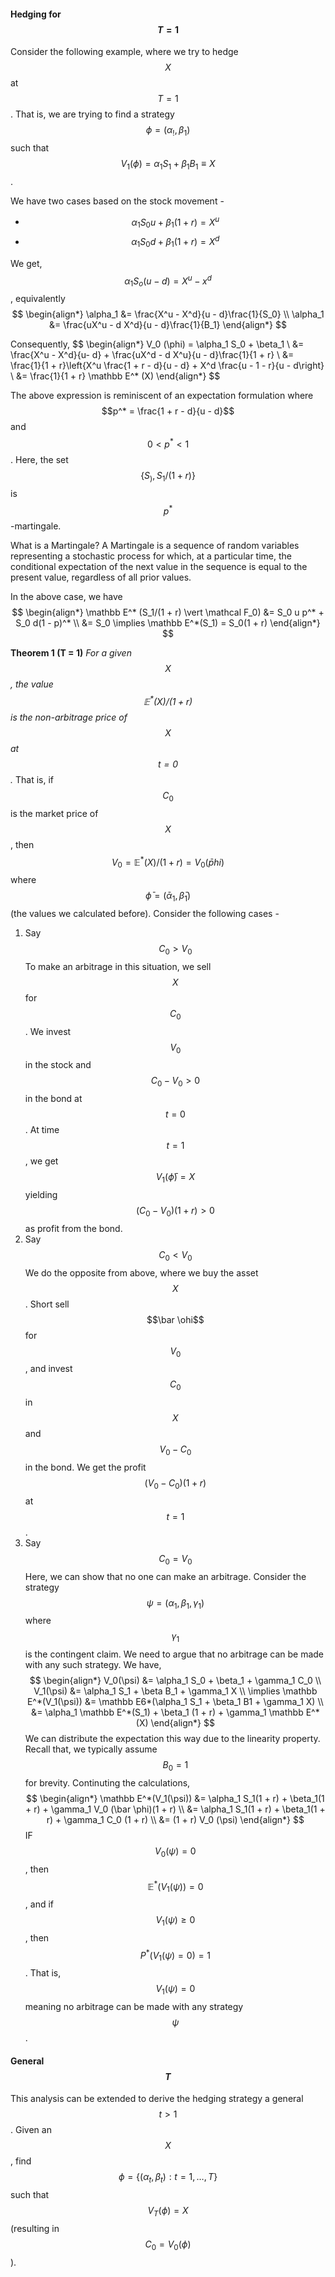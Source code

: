 #### Hedging for $$T = 1$$
Consider the following example, where we try to hedge $$X$$ at $$T = 1$$. That is, we are trying to find a strategy $$\phi = (\alpha_!, \beta_1)$$ such that $$V_1(\phi) = \alpha_1 S_1 + \beta_1 B_1\equiv X$$. 

We have two cases based on the stock movement -
- $$\alpha_1 S_0 u + \beta_1 (1 + r) = X^u$$
- $$\alpha_1 S_0 d + \beta_1 (1 + r) = X^d$$

We get, $$\alpha_1 S_o(u - d) = X^u - x^d$$, equivalently
$$ \begin{align*}
\alpha_1 &= \frac{X^u - X^d}{u - d}\frac{1}{S_0} \\
 \alpha_1 &= \frac{uX^u - d X^d}{u - d}\frac{1}{B_1}
 \end{align*}
 $$

Consequently, 
$$ \begin{align*}
V_0 (\phi) = \alpha_1 S_0 + \beta_1 \\
&= \frac{X^u - X^d}{u- d} + \frac{uX^d - d X^u}{u - d}\frac{1}{1 + r} \\
&= \frac{1}{1 + r}\left\{X^u \frac{1 + r - d}{u - d} + X^d \frac{u - 1 - r}{u - d\right\} \\
&= \frac{1}{1 + r} \mathbb E^* (X)
\end{align*}
$$

The above expression is reminiscent of an expectation formulation where $$p^* = \frac{1 + r - d}{u - d}$$ and $$0 < p^* < 1$$. Here, the set $$\{S_), S_1/(1 + r)\}$$ is $$p^*$$-martingale.

What is a Martingale? A Martingale is a sequence of random variables representing a stochastic process for which, at a particular time, the conditional expectation of the next value in the sequence is equal to the present value, regardless of all prior values.

In the above case, we have 
$$ \begin{align*}
\mathbb E^* (S_1/(1 + r) \vert \mathcal F_0) &= S_0 u p^* + S_0 d(1 - p)^* \\
&= S_0 \implies \mathbb E^*(S_1) = S_0(1 + r)
\end{align*}
$$ 

**Theorem 1 (T = 1)** *For a given $$X$$, the value $$\mathbb E^*(X)/(1 + r)$$ is the non-arbitrage price of $$X$$ at $$t = 0$$.* 
That is, if $$C_0$$ is the market price of $$X$$, then $$V_0 = \mathbb E^*(X)/(1 + r) = V_0(\bar phi)$$ where $$\bar \phi = (\bar \alpha_1, \bar \beta_1)$$ (the values we calculated before). Consider the following cases - 
1. Say $$C_0 > V_0$$
	To make an arbitrage in this situation, we sell $$X$$ for $$C_0$$. We invest $$V_0$$ in the stock and $$C_0 - V_0 > 0$$ in the bond at $$t = 0$$. At time $$t = 1$$, we get $$V_1(\bar \phi) = X$$ yielding $$(C_0 - V_0)(1 + r) > 0 $$ as profit from the bond.
2. Say $$C_0 < V_0$$
	We do the opposite from above, where we buy the asset $$X$$. Short sell $$\bar \ohi$$ for $$V_0$$, and invest $$C_0$$ in $$X$$ and $$V_0 - C_0$$ in the bond. We get the profit $$(V_0 - C_0)(1 + r)$$ at $$t = 1$$.
3. Say $$C_0 = V_0$$
	Here, we can show that no one can make an arbitrage. Consider the strategy $$\psi = (\alpha_1, \beta_1, \gamma_1)$$ where $$\gamma_1$$ is the contingent claim. We need to argue that no arbitrage can be made with any such strategy. We have,
	$$
	\begin{align*}
		V_0(\psi) &= \alpha_1 S_0 + \beta_1 + \gamma_1 C_0 \\
		V_1(\psi) &= \alpha_1 S_1 + \beta B_1 + \gamma_1 X \\
		\implies \mathbb E^*(V_1(\psi)) &= \mathbb E6*(\alpha_1 S_1 + \beta_1 B1 + \gamma_1 X) \\
		&= \alpha_1 \mathbb E^*(S_1) + \beta_1 (1 + r) + \gamma_1 \mathbb E^*(X)
	\end{align*}
	$$
	We can distribute the expectation this way due to the linearity property. Recall that, we typically assume $$B_0 = 1$$ for brevity. Continuting the calculations,
	$$
	\begin{align*}
		\mathbb E^*(V_1(\psi)) &= \alpha_1 S_1(1 + r) + \beta_1(1 + r) + \gamma_1 V_0 (\bar \phi)(1 + r) \\
		&= \alpha_1 S_1(1 + r) + \beta_1(1 + r) + \gamma_1 C_0 (1 + r) \\
		&= (1 + r) V_0 (\psi)
	\end{align*}
	$$
	IF $$V_0(\psi) = 0$$, then $$\mathbb E^*(V_1(\psi)) = 0$$, and if $$V_1(\psi) \geq 0 $$, then $$P^*(V_1(\psi) = 0) = 1$$. That is, $$V_1(\psi) = 0$$ meaning no arbitrage can be made with any strategy $$\psi$$. 

#### General $$T$$
This analysis can be extended to derive the hedging strategy a general $$t > 1$$. Given an $$X$$, find $$\phi = \{(\alpha_t, \beta_t): t = 1, \dots, T\}$$ such that $$V_T(\phi) = X$$ (resulting in $$C_0 = V_0(\phi)$$). 


